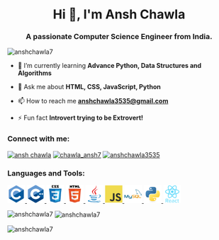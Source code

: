 <h1 align="center">Hi 👋, I'm Ansh Chawla</h1>
<h3 align="center">A passionate Computer Science Engineer from India.</h3>

<p align="left"> <img src="https://komarev.com/ghpvc/?username=anshchawla7&label=Profile%20views&color=0e75b6&style=flat" alt="anshchawla7" /> </p>

- 🌱 I’m currently learning **Advance Python, Data Structures and Algorithms**

- 💬 Ask me about **HTML, CSS, JavaScript, Python**

- 📫 How to reach me **anshchawla3535@gmail.com**

- ⚡ Fun fact **Introvert trying to be Extrovert!**

<h3 align="left">Connect with me:</h3>
<p align="left">
<a href="https://linkedin.com/in/ansh chawla" target="blank"><img align="center" src="https://raw.githubusercontent.com/rahuldkjain/github-profile-readme-generator/master/src/images/icons/Social/linked-in-alt.svg" alt="ansh chawla" height="30" width="40" /></a>
<a href="https://instagram.com/chawla_ansh7" target="blank"><img align="center" src="https://raw.githubusercontent.com/rahuldkjain/github-profile-readme-generator/master/src/images/icons/Social/instagram.svg" alt="chawla_ansh7" height="30" width="40" /></a>
<a href="https://www.hackerrank.com/anshchawla3535" target="blank"><img align="center" src="https://raw.githubusercontent.com/rahuldkjain/github-profile-readme-generator/master/src/images/icons/Social/hackerrank.svg" alt="anshchawla3535" height="30" width="40" /></a>
</p>

<h3 align="left">Languages and Tools:</h3>
<p align="left"> <a href="https://www.cprogramming.com/" target="_blank" rel="noreferrer"> <img src="https://raw.githubusercontent.com/devicons/devicon/master/icons/c/c-original.svg" alt="c" width="40" height="40"/> </a> <a href="https://www.w3schools.com/cpp/" target="_blank" rel="noreferrer"> <img src="https://raw.githubusercontent.com/devicons/devicon/master/icons/cplusplus/cplusplus-original.svg" alt="cplusplus" width="40" height="40"/> </a> <a href="https://www.w3schools.com/css/" target="_blank" rel="noreferrer"> <img src="https://raw.githubusercontent.com/devicons/devicon/master/icons/css3/css3-original-wordmark.svg" alt="css3" width="40" height="40"/> </a> <a href="https://www.w3.org/html/" target="_blank" rel="noreferrer"> <img src="https://raw.githubusercontent.com/devicons/devicon/master/icons/html5/html5-original-wordmark.svg" alt="html5" width="40" height="40"/> </a> <a href="https://www.java.com" target="_blank" rel="noreferrer"> <img src="https://raw.githubusercontent.com/devicons/devicon/master/icons/java/java-original.svg" alt="java" width="40" height="40"/> </a> <a href="https://developer.mozilla.org/en-US/docs/Web/JavaScript" target="_blank" rel="noreferrer"> <img src="https://raw.githubusercontent.com/devicons/devicon/master/icons/javascript/javascript-original.svg" alt="javascript" width="40" height="40"/> </a> <a href="https://www.mysql.com/" target="_blank" rel="noreferrer"> <img src="https://raw.githubusercontent.com/devicons/devicon/master/icons/mysql/mysql-original-wordmark.svg" alt="mysql" width="40" height="40"/> </a> <a href="https://www.python.org" target="_blank" rel="noreferrer"> <img src="https://raw.githubusercontent.com/devicons/devicon/master/icons/python/python-original.svg" alt="python" width="40" height="40"/> </a> <a href="https://reactjs.org/" target="_blank" rel="noreferrer"> <img src="https://raw.githubusercontent.com/devicons/devicon/master/icons/react/react-original-wordmark.svg" alt="react" width="40" height="40"/> </a> </p>

<p><img align="left" src="https://github-readme-stats.vercel.app/api/top-langs?username=anshchawla7&show_icons=true&locale=en&layout=compact" alt="anshchawla7" /></p>

<p>&nbsp;<img align="center" src="https://github-readme-stats.vercel.app/api?username=anshchawla7&show_icons=true&locale=en" alt="anshchawla7" /></p>

<p><img align="center" src="https://github-readme-streak-stats.herokuapp.com/?user=anshchawla7&" alt="anshchawla7" /></p>
